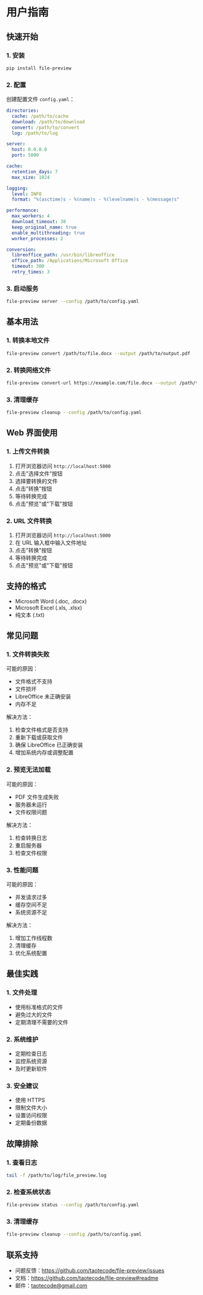# 用户指南

## 快速开始

### 1. 安装

```bash
pip install file-preview
```

### 2. 配置

创建配置文件 `config.yaml`：

```yaml
directories:
  cache: /path/to/cache
  download: /path/to/download
  convert: /path/to/convert
  log: /path/to/log

server:
  host: 0.0.0.0
  port: 5000

cache:
  retention_days: 7
  max_size: 1024

logging:
  level: INFO
  format: "%(asctime)s - %(name)s - %(levelname)s - %(message)s"

performance:
  max_workers: 4
  download_timeout: 30
  keep_original_name: true
  enable_multithreading: true
  worker_processes: 2

conversion:
  libreoffice_path: /usr/bin/libreoffice
  office_path: /Applications/Microsoft Office
  timeout: 300
  retry_times: 3
```

### 3. 启动服务

```bash
file-preview server --config /path/to/config.yaml
```

## 基本用法

### 1. 转换本地文件

```bash
file-preview convert /path/to/file.docx --output /path/to/output.pdf
```

### 2. 转换网络文件

```bash
file-preview convert-url https://example.com/file.docx --output /path/to/output.pdf
```

### 3. 清理缓存

```bash
file-preview cleanup --config /path/to/config.yaml
```

## Web 界面使用

### 1. 上传文件转换

1. 打开浏览器访问 `http://localhost:5000`
2. 点击"选择文件"按钮
3. 选择要转换的文件
4. 点击"转换"按钮
5. 等待转换完成
6. 点击"预览"或"下载"按钮

### 2. URL 文件转换

1. 打开浏览器访问 `http://localhost:5000`
2. 在 URL 输入框中输入文件地址
3. 点击"转换"按钮
4. 等待转换完成
5. 点击"预览"或"下载"按钮

## 支持的格式

- Microsoft Word (.doc, .docx)
- Microsoft Excel (.xls, .xlsx)
- 纯文本 (.txt)

## 常见问题

### 1. 文件转换失败

可能的原因：
- 文件格式不支持
- 文件损坏
- LibreOffice 未正确安装
- 内存不足

解决方法：
1. 检查文件格式是否支持
2. 重新下载或获取文件
3. 确保 LibreOffice 已正确安装
4. 增加系统内存或调整配置

### 2. 预览无法加载

可能的原因：
- PDF 文件生成失败
- 服务器未运行
- 文件权限问题

解决方法：
1. 检查转换日志
2. 重启服务器
3. 检查文件权限

### 3. 性能问题

可能的原因：
- 并发请求过多
- 缓存空间不足
- 系统资源不足

解决方法：
1. 增加工作线程数
2. 清理缓存
3. 优化系统配置

## 最佳实践

### 1. 文件处理

- 使用标准格式的文件
- 避免过大的文件
- 定期清理不需要的文件

### 2. 系统维护

- 定期检查日志
- 监控系统资源
- 及时更新软件

### 3. 安全建议

- 使用 HTTPS
- 限制文件大小
- 设置访问权限
- 定期备份数据

## 故障排除

### 1. 查看日志

```bash
tail -f /path/to/log/file_preview.log
```

### 2. 检查系统状态

```bash
file-preview status --config /path/to/config.yaml
```

### 3. 清理缓存

```bash
file-preview cleanup --config /path/to/config.yaml
```

## 联系支持

- 问题反馈：https://github.com/taotecode/file-preview/issues
- 文档：https://github.com/taotecode/file-preview#readme
- 邮件：taotecode@gmail.com